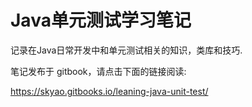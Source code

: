 # Java单元测试学习笔记

记录在Java日常开发中和单元测试相关的知识，类库和技巧.

笔记发布于 gitbook，请点击下面的链接阅读:

https://skyao.gitbooks.io/leaning-java-unit-test/


